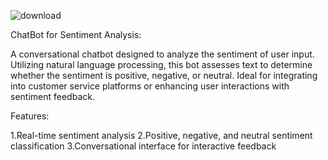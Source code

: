 ![download](https://github.com/user-attachments/assets/b60dd6e4-59bc-42ea-b169-6c77f2ab94dc)

ChatBot for Sentiment Analysis:

A conversational chatbot designed to analyze the sentiment of user input. Utilizing natural language processing, this bot assesses text to determine whether the sentiment is positive, negative, or neutral. Ideal for integrating into customer service platforms or enhancing user interactions with sentiment feedback.

Features:

1.Real-time sentiment analysis
2.Positive, negative, and neutral sentiment classification
3.Conversational interface for interactive feedback
